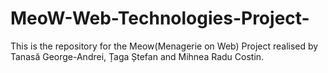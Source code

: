 # MeoW-Web-Technologies-Project-
This is the repository for the Meow(Menagerie on Web) Project realised by Tanasă George-Andrei, Țaga Ștefan and Mihnea Radu Costin.

